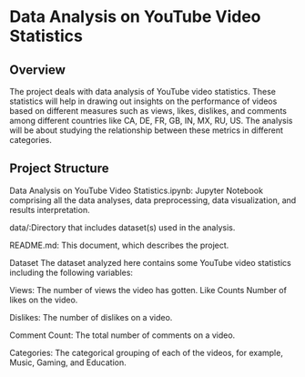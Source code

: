 # Data Analysis on YouTube Video Statistics

## Overview

The project deals with data analysis of YouTube video statistics.
These statistics will help in drawing out insights on the performance of videos based on different measures such as views, likes, dislikes, and comments among different countries like CA, DE, FR, GB, IN, MX, RU, US. The analysis will be about studying the relationship between these metrics in different categories.

## Project Structure

Data Analysis on YouTube Video Statistics.ipynb: Jupyter Notebook comprising all the data analyses, data preprocessing, data visualization, and results interpretation.

data/:Directory that includes dataset(s) used in the analysis.

README.md: This document, which describes the project.

Dataset The dataset analyzed here contains some YouTube video statistics including the following variables:

Views: The number of views the video has gotten.
Like Counts Number of likes on the video.

Dislikes: The number of dislikes on a video.

Comment Count: The total number of comments on a video.

Categories: The categorical grouping of each of the videos, for example, Music, Gaming, and Education.

